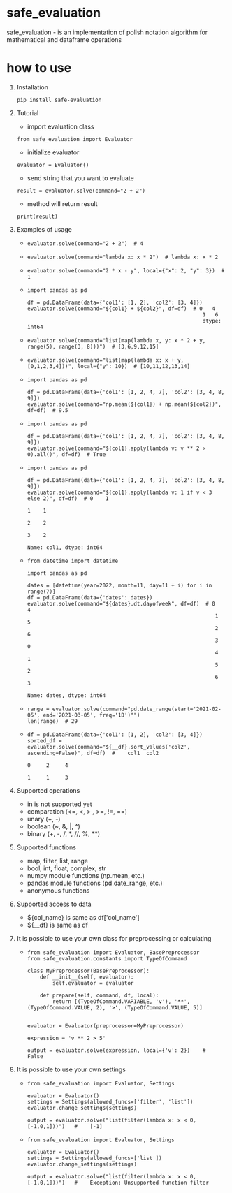 # safe_evaluation

safe_evaluation - is an implementation of polish notation algorithm for mathematical and dataframe operations

# how to use

1. Installation
    ```
    pip install safe-evaluation
    ```
2. Tutorial 
   - import evaluation class
    ```
    from safe_evaluation import Evaluator
    ```
   - initialize evaluator
    ```
    evaluator = Evaluator()
    ```
   - send string that you want to evaluate
    ```
    result = evaluator.solve(command="2 + 2")
    ```
   - method will return result
    ```
    print(result)
    ```
3. Examples of usage
   -  ```
      evaluator.solve(command="2 + 2")  # 4
      ```
   -  ```
      evaluator.solve(command="lambda x: x * 2")  # lambda x: x * 2
      ```
   -  ```
      evaluator.solve(command="2 * x - y", local={"x": 2, "y": 3})  # 1
      ```

   -  ```
      import pandas as pd

      df = pd.DataFrame(data={'col1': [1, 2], 'col2': [3, 4]})
      evaluator.solve(command="${col1} + ${col2}", df=df)  # 0   4
                                                              1   6
                                                              dtype: int64
      ```
   -  ```
      evaluator.solve(command="list(map(lambda x, y: x * 2 + y, range(5), range(3, 8)))")  # [3,6,9,12,15]
      ```
   -  ```
      evaluator.solve(command="list(map(lambda x: x + y, [0,1,2,3,4]))", local={"y": 10})  # [10,11,12,13,14]
      ```
   -  ```
      import pandas as pd
     
      df = pd.DataFrame(data={'col1': [1, 2, 4, 7], 'col2': [3, 4, 8, 9]})
      evaluator.solve(command="np.mean(${col1}) + np.mean(${col2})", df=df)  # 9.5
      ```
   -  ```
      import pandas as pd
     
      df = pd.DataFrame(data={'col1': [1, 2, 4, 7], 'col2': [3, 4, 8, 9]})
      evaluator.solve(command="${col1}.apply(lambda v: v ** 2 > 0).all()", df=df)  # True
      ```
   -  ```
      import pandas as pd
     
      df = pd.DataFrame(data={'col1': [1, 2, 4, 7], 'col2': [3, 4, 8, 9]})
      evaluator.solve(command="${col1}.apply(lambda v: 1 if v < 3 else 2)", df=df)  # 0    1
                                                                                       1    1
                                                                                       2    2
                                                                                       3    2
                                                                                       Name: col1, dtype: int64
      ```
   -  ```
      from datetime import datetime

      import pandas as pd
      
      dates = [datetime(year=2022, month=11, day=11 + i) for i in range(7)]
      df = pd.DataFrame(data={'dates': dates})
      evaluator.solve(command="${dates}.dt.dayofweek", df=df)  # 0    4
                                                                  1    5
                                                                  2    6
                                                                  3    0
                                                                  4    1
                                                                  5    2
                                                                  6    3
                                                                  Name: dates, dtype: int64
      ```
   -  ```
      range = evaluator.solve(command="pd.date_range(start='2021-02-05', end='2021-03-05', freq='1D')"")
      len(range)  # 29
      ```
   
   -  ```
      df = pd.DataFrame(data={'col1': [1, 2], 'col2': [3, 4]})
      sorted_df = evaluator.solve(command="${__df}.sort_values('col2', ascending=False)", df=df)  #    col1  col2
                                                                                                     0     2     4
                                                                                                     1     1     3
      ```

4. Supported operations
   - in is not supported yet
   - comparation (<=, <, \> , \>=, !=, ==)
   - unary (\+, \-)
   - boolean (~, &, |, ^)
   - binary (\+, \-, /, \*, //, %, **)

5. Supported functions
   - map, filter, list, range
   - bool, int, float, complex, str
   - numpy module functions (np.mean, etc.)
   - pandas module functions (pd.date_range, etc.)
   - anonymous functions

6. Supported access to data
   - ${col_name} is same as df['col_name']
   - ${__df} is same as df

7. It is possible to use your own class for preprocessing or calculating
    -  ```
       from safe_evaluation import Evaluator, BasePreprocessor
       from safe_evaluation.constants import TypeOfCommand

       class MyPreprocessor(BasePreprocessor):
           def __init__(self, evaluator):
               self.evaluator = evaluator
   
           def prepare(self, command, df, local):
               return [(TypeOfCommand.VARIABLE, 'v'), '**', (TypeOfCommand.VALUE, 2), '>', (TypeOfCommand.VALUE, 5)]
   
   
       evaluator = Evaluator(preprocessor=MyPreprocessor)
   
       expression = 'v ** 2 > 5'
   
       output = evaluator.solve(expression, local={'v': 2})    #    False
       ```

8. It is possible to use your own settings
    -  ```
       from safe_evaluation import Evaluator, Settings
       
       evaluator = Evaluator()
       settings = Settings(allowed_funcs=['filter', 'list'])
       evaluator.change_settings(settings)

       output = evaluator.solve("list(filter(lambda x: x < 0, [-1,0,1]))")   #    [-1]
       ```
       
    -  ```
       from safe_evaluation import Evaluator, Settings
       
       evaluator = Evaluator()
       settings = Settings(allowed_funcs=['list'])
       evaluator.change_settings(settings)

       output = evaluator.solve("list(filter(lambda x: x < 0, [-1,0,1]))")   #    Exception: Unsupported function filter
       ```